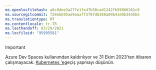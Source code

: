 ```yaml
---
ms.openlocfilehash: a8c0dee3a27fe1fe47b50cad1242fb59866261c0
ms.sourcegitcommit: f28ebb95ae9aaaff3f87d8388a09b41e0b3445b5
ms.translationtype: MT
ms.contentlocale: tr-TR
ms.lasthandoff: 03/29/2021
ms.locfileid: "95995581"
---
```

> [!IMPORTANT]
> Azure Dev Spaces kullanımdan kaldırılıyor ve 31 Ekim 2023'ten itibaren çalışmayacak. [Kubernetes 'e](../articles/dev-spaces/migrate-to-bridge-to-kubernetes.md)geçiş yapmayı düşünün.